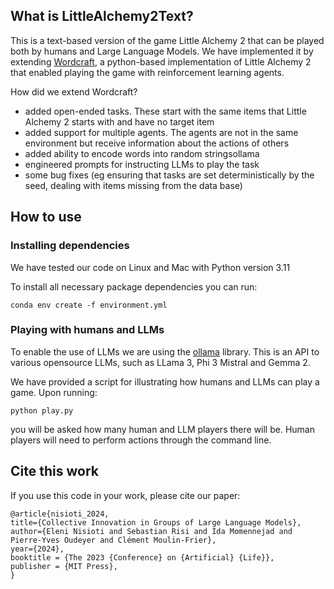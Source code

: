
## What is LittleAlchemy2Text?

This is a text-based version of the game Little Alchemy 2 that can be played both by humans and Large Language Models.
We have implemented it by extending [Wordcraft](https://github.com/minqi/wordcraft), a python-based implementation of Little
Alchemy 2 that enabled playing the game with reinforcement learning agents.


How did we extend Wordcraft?

* added open-ended tasks. These start with the same items that Little Alchemy 2 starts with and have no target item
* added support for multiple agents. The agents are not in the same environment but receive information about the actions of others
* added ability to encode words into random stringsollama
* engineered prompts for instructing LLMs to play the task
* some bug fixes (eg ensuring that tasks are set deterministically by the seed, dealing with items missing from the data base)

## How to use

### Installing dependencies

We have tested our code on Linux and Mac with Python version 3.11

To install all necessary package dependencies you can run:

    conda env create -f environment.yml

### Playing with humans and LLMs

To enable the use of LLMs we are using the [ollama](https://github.com/ollama/ollama-python) library.
This is an API to various opensource LLMs, such as LLama 3, Phi 3 Mistral and Gemma 2.

We have provided a script for illustrating how humans and LLMs can play a game. Upon running:

    python play.py

you will be asked how many human and LLM players there will be. Human players will need to perform actions through the command line.




## Cite this work

If you use this code in your work, please cite our paper:

    @article{nisioti_2024, 
    title={Collective Innovation in Groups of Large Language Models},
    author={Eleni Nisioti and Sebastian Risi and Ida Momennejad and Pierre-Yves Oudeyer and Clément Moulin-Frier},
    year={2024},
    booktitle = {The 2023 {Conference} on {Artificial} {Life}},
    publisher = {MIT Press},
    }
    




